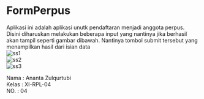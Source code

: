 # FormPerpus
Aplikasi ini adalah aplikasi unutk pendaftaran menjadi anggota perpus. Disini diharuskan melakukan beberapa input yang nantinya jika berhasil akan tampil seperti gambar dibawah. Nantinya tombol submit tersebut yang menampilkan hasil dari isian data <br>
![ss1](https://docs.google.com/uc?id=0BwSt1gbnNivgZ1ZiLXQ0c29FWEE) <br>
![ss2](https://docs.google.com/uc?id=0BwSt1gbnNivgbjh3UktZY2NtdUk) <br>
![ss3](https://docs.google.com/uc?id=0BwSt1gbnNivgYzBfX1ozSkphbkE) <br>

Nama : Ananta Zulqurtubi <br> 
Kelas : XI-RPL-04 <br>
NO. : 04  <br>
